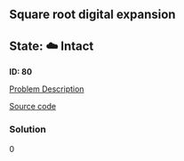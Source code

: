 ## Square root digital expansion

## State: :cloud: **Intact**

**ID: 80**

[Problem Description](https://projecteuler.net/problem=80)

[Source code](main.cpp)

### Solution
0